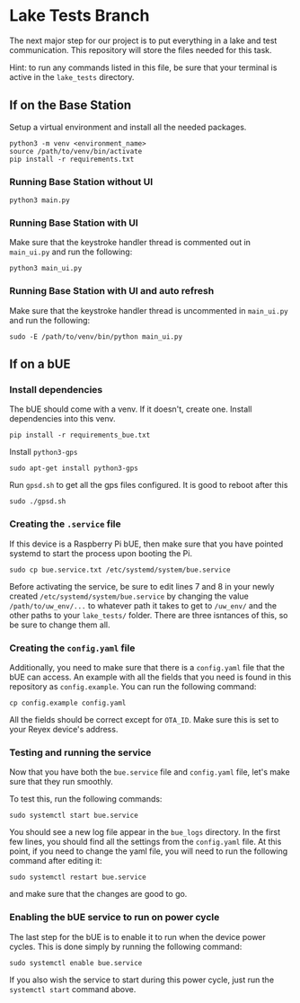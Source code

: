 # Lake Tests Branch

The next major step for our project is to put everything in a lake and test communication. This repository will store the files needed for this task.

Hint: to run any commands listed in this file, be sure that your terminal is active in the `lake_tests` directory.

## If on the Base Station

Setup a virtual environment and install all the needed packages.

```
python3 -m venv <environment_name>
source /path/to/venv/bin/activate
pip install -r requirements.txt
```
### Running Base Station without UI

```
python3 main.py
```

### Running Base Station with UI

Make sure that the keystroke handler thread is commented out in `main_ui.py` and run the following:
``` 
python3 main_ui.py
```

### Running Base Station with UI and auto refresh

Make sure that the keystroke handler thread is uncommented in `main_ui.py` and run the following:
```
sudo -E /path/to/venv/bin/python main_ui.py
```

## If on a bUE

### Install dependencies

The bUE should come with a venv. If it doesn't, create one. Install dependencies into this venv.

```
pip install -r requirements_bue.txt
```

Install `python3-gps`

```
sudo apt-get install python3-gps
```

Run `gpsd.sh` to get all the gps files configured. It is good to reboot after this

```
sudo ./gpsd.sh
```

### Creating the `.service` file

If this device is a Raspberry Pi bUE, then make sure that you have pointed systemd to start the process upon booting the Pi.

```
sudo cp bue.service.txt /etc/systemd/system/bue.service
```

Before activating the service, be sure to edit lines 7 and 8 in your newly created `/etc/systemd/system/bue.service` by changing the value `/path/to/uw_env/...` to whatever path it takes to get to `/uw_env/` and the other paths to your `lake_tests/` folder. There are three isntances of this, so be sure to change them all.

### Creating the `config.yaml` file

Additionally, you need to make sure that there is a `config.yaml` file that the bUE can access. An example with all the fields that you need is found in this repository as `config.example`. You can run the following command:

```
cp config.example config.yaml
```

All the fields should be correct except for `OTA_ID`. Make sure this is set to your Reyex device's address.

### Testing and running the service

Now that you have both the `bue.service` file and `config.yaml` file, let's make sure that they run smoothly. 

To test this, run the following commands:

```
sudo systemctl start bue.service
```

You should see a new log file appear in the `bue_logs` directory. In the first few lines, you should find all the settings from the `config.yaml` file. At this point, if you need to change the yaml file, you will need to run the following command after editing it:

```
sudo systemctl restart bue.service
```

and make sure that the changes are good to go.

### Enabling the bUE service to run on power cycle

The last step for the bUE is to enable it to run when the device power cycles. This is done simply by running the following command:

```
sudo systemctl enable bue.service
```

If you also wish the service to start during this power cycle, just run the `systemctl start` command above.